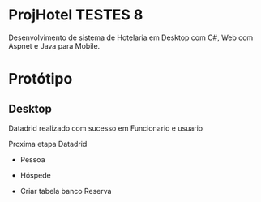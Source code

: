 # ProjHotel  TESTES 8

Desenvolvimento de sistema de Hotelaria em Desktop com C#, Web com Aspnet e Java para Mobile.

# Protótipo

## Desktop

Datadrid realizado com sucesso em Funcionario e usuario 
 
Proxima etapa Datadrid  
 - Pessoa 
 - Hóspede

- Criar tabela banco Reserva 

